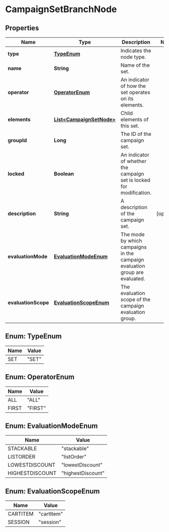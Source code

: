 

# CampaignSetBranchNode

## Properties

Name | Type | Description | Notes
------------ | ------------- | ------------- | -------------
**type** | [**TypeEnum**](#TypeEnum) | Indicates the node type. | 
**name** | **String** | Name of the set. | 
**operator** | [**OperatorEnum**](#OperatorEnum) | An indicator of how the set operates on its elements. | 
**elements** | [**List&lt;CampaignSetNode&gt;**](CampaignSetNode.md) | Child elements of this set. | 
**groupId** | **Long** | The ID of the campaign set. | 
**locked** | **Boolean** | An indicator of whether the campaign set is locked for modification. | 
**description** | **String** | A description of the campaign set. |  [optional]
**evaluationMode** | [**EvaluationModeEnum**](#EvaluationModeEnum) | The mode by which campaigns in the campaign evaluation group are evaluated. | 
**evaluationScope** | [**EvaluationScopeEnum**](#EvaluationScopeEnum) | The evaluation scope of the campaign evaluation group. | 



## Enum: TypeEnum

Name | Value
---- | -----
SET | &quot;SET&quot;



## Enum: OperatorEnum

Name | Value
---- | -----
ALL | &quot;ALL&quot;
FIRST | &quot;FIRST&quot;



## Enum: EvaluationModeEnum

Name | Value
---- | -----
STACKABLE | &quot;stackable&quot;
LISTORDER | &quot;listOrder&quot;
LOWESTDISCOUNT | &quot;lowestDiscount&quot;
HIGHESTDISCOUNT | &quot;highestDiscount&quot;



## Enum: EvaluationScopeEnum

Name | Value
---- | -----
CARTITEM | &quot;cartItem&quot;
SESSION | &quot;session&quot;



